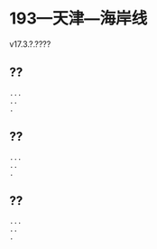 # 193—天津—海岸线
v17.3.?.????

## ??

    ...
    ..
    .


## ??

    ...
    ..
    .

## ??

    ...
    ..
    .
